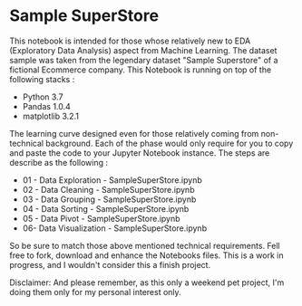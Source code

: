 # Sample SuperStore

This notebook is intended for those whose relatively new to EDA (Exploratory Data Analysis) aspect from Machine Learning. The dataset sample was taken from the legendary dataset "Sample Superstore" of a fictional Ecommerce company. This Notebook is running on top of the following stacks :

- Python 3.7
- Pandas 1.0.4
- matplotlib 3.2.1

The learning curve designed even for those relatively coming from non-technical background. Each of the phase would only require for you to copy and paste the code to your Jupyter Notebook instance. The steps are describe as the following :

- 01 - Data Exploration - SampleSuperStore.ipynb
- 02 - Data Cleaning - SampleSuperStore.ipynb
- 03 - Data Grouping - SampleSuperStore.ipynb
- 04 - Data Sorting - SampleSuperStore.ipynb
- 05 - Data Pivot - SampleSuperStore.ipynb
- 06- Data Visualization - SampleSuperStore.ipynb

So be sure to match those above mentioned technical requirements. Fell free to fork, download and enhance the Notebooks files. This is a work in progress, and I wouldn't consider this a finish project.


Disclaimer:
And please remember, as this only a weekend pet project, I'm doing them only for my personal interest only.
